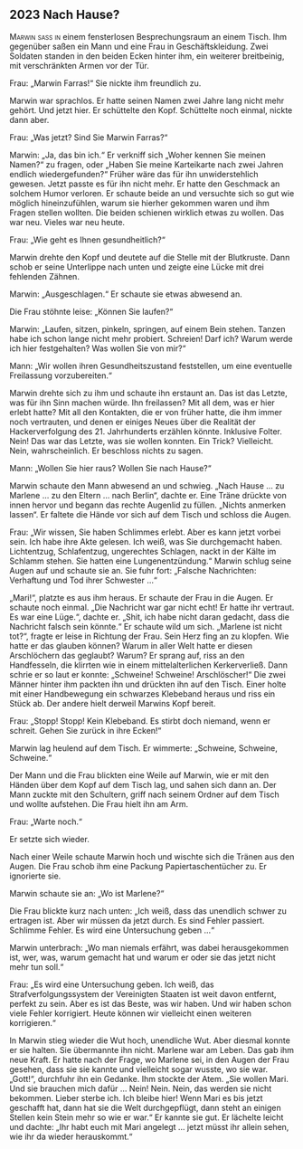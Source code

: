 ## **2023** Nach Hause?

<span style="font-variant:small-caps;">Marwin saß in</span> einem fensterlosen Besprechungsraum an einem Tisch.
Ihm gegenüber saßen ein Mann und eine Frau in Geschäftskleidung.
Zwei Soldaten standen in den beiden Ecken hinter ihm, ein weiterer breitbeinig, mit verschränkten Armen vor der Tür.

Frau: „Marwin Farras!“ Sie nickte ihm freundlich zu.

Marwin war sprachlos.
Er hatte seinen Namen zwei Jahre lang nicht mehr gehört.
Und jetzt hier.
Er schüttelte den Kopf.
Schüttelte noch einmal, nickte dann aber.

Frau: „Was jetzt? Sind Sie Marwin Farras?“

Marwin: „Ja, das bin ich.“ Er verkniff sich „Woher kennen Sie meinen Namen?“ zu fragen, oder „Haben Sie meine Karteikarte nach zwei Jahren endlich wiedergefunden?“ Früher wäre das für ihn unwiderstehlich gewesen.
Jetzt passte es für ihn nicht mehr.
Er hatte den Geschmack an solchem Humor verloren.
Er schaute beide an und versuchte sich so gut wie möglich hineinzufühlen, warum sie hierher gekommen waren und ihm Fragen stellen wollten.
Die beiden schienen wirklich etwas zu wollen.
Das war neu.
Vieles war neu heute.

Frau: „Wie geht es Ihnen gesundheitlich?“

Marwin drehte den Kopf und deutete auf die Stelle mit der Blutkruste.
Dann schob er seine Unterlippe nach unten und zeigte eine Lücke mit drei fehlenden Zähnen.

Marwin: „Ausgeschlagen.“ Er schaute sie etwas abwesend an.

Die Frau stöhnte leise: „Können Sie laufen?“

Marwin: „Laufen, sitzen, pinkeln, springen, auf einem Bein stehen.
Tanzen habe ich schon lange nicht mehr probiert.
Schreien! Darf ich? Warum werde ich hier festgehalten? Was wollen Sie von mir?“

Mann: „Wir wollen ihren Gesundheitszustand feststellen, um eine eventuelle Freilassung vorzubereiten.“

Marwin drehte sich zu ihm und schaute ihn erstaunt an.
Das ist das Letzte, was für ihn Sinn machen würde.
Ihn freilassen? Mit all dem, was er hier erlebt hatte? Mit all den Kontakten, die er von früher hatte, die ihm immer noch vertrauten, und denen er einiges Neues über die Realität der Hackerverfolgung des 21.
Jahrhunderts erzählen könnte.
Inklusive Folter.
Nein! Das war das Letzte, was sie wollen konnten.
Ein Trick? Vielleicht.
Nein, wahrscheinlich.
Er beschloss nichts zu sagen.

Mann: „Wollen Sie hier raus? Wollen Sie nach Hause?“

Marwin schaute den Mann abwesend an und schwieg.
„Nach Hause … zu Marlene … zu den Eltern … nach Berlin“, dachte er.
Eine Träne drückte von innen hervor und begann das rechte Augenlid zu füllen.
„Nichts anmerken lassen“.
Er faltete die Hände vor sich auf dem Tisch und schloss die Augen.

Frau: „Wir wissen, Sie haben Schlimmes erlebt.
Aber es kann jetzt vorbei sein.
Ich habe ihre Akte gelesen.
Ich weiß, was Sie durchgemacht haben.
Lichtentzug, Schlafentzug, ungerechtes Schlagen, nackt in der Kälte im Schlamm stehen.
Sie hatten eine Lungenentzündung.“ Marwin schlug seine Augen auf und schaute sie an.
Sie fuhr fort: „Falsche Nachrichten: Verhaftung und Tod ihrer Schwester …“

„Mari!“, platzte es aus ihm heraus.
Er schaute der Frau in die Augen.
Er schaute noch einmal.
„Die Nachricht war gar nicht echt! Er hatte ihr vertraut.
Es war eine Lüge.“, dachte er.
„Shit, ich habe nicht daran gedacht, dass die Nachricht falsch sein könnte.“ Er schaute wild um sich.
„Marlene ist nicht tot?“, fragte er leise in Richtung der Frau.
Sein Herz fing an zu klopfen.
Wie hatte er das glauben können? Warum in aller Welt hatte er diesen Arschlöchern das geglaubt? Warum? Er sprang auf, riss an den Handfesseln, die klirrten wie in einem mittelalterlichen Kerkerverließ.
Dann schrie er so laut er konnte: „Schweine! Schweine! Arschlöscher!“ Die zwei Männer hinter ihm packten ihn und drückten ihn auf den Tisch.
Einer holte mit einer Handbewegung ein schwarzes Klebeband heraus und riss ein Stück ab.
Der andere hielt derweil Marwins Kopf bereit.

Frau: „Stopp! Stopp! Kein Klebeband.
Es stirbt doch niemand, wenn er schreit.
Gehen Sie zurück in ihre Ecken!“

Marwin lag heulend auf dem Tisch.
Er wimmerte: „Schweine, Schweine, Schweine.“

Der Mann und die Frau blickten eine Weile auf Marwin, wie er mit den Händen über dem Kopf auf dem Tisch lag, und sahen sich dann an.
Der Mann zuckte mit den Schultern, griff nach seinem Ordner auf dem Tisch und wollte aufstehen.
Die Frau hielt ihn am Arm.

Frau: „Warte noch.“

Er setzte sich wieder.

Nach einer Weile schaute Marwin hoch und wischte sich die Tränen aus den Augen.
Die Frau schob ihm eine Packung Papiertaschentücher zu.
Er ignorierte sie.

Marwin schaute sie an: „Wo ist Marlene?“

Die Frau blickte kurz nach unten: „Ich weiß, dass das unendlich schwer zu ertragen ist.
Aber wir müssen da jetzt durch.
Es sind Fehler passiert.
Schlimme Fehler.
Es wird eine Untersuchung geben …“

Marwin unterbrach: „Wo man niemals erfährt, was dabei herausgekommen ist, wer, was, warum gemacht hat und warum er oder sie das jetzt nicht mehr tun soll.“

Frau: „Es wird eine Untersuchung geben.
Ich weiß, das Strafverfolgungssystem der Vereinigten Staaten ist weit davon entfernt, perfekt zu sein.
Aber es ist das Beste, was wir haben.
Und wir haben schon viele Fehler korrigiert.
Heute können wir vielleicht einen weiteren korrigieren.“

In Marwin stieg wieder die Wut hoch, unendliche Wut.
Aber diesmal konnte er sie halten.
Sie übermannte ihn nicht.
Marlene war am Leben.
Das gab ihm neue Kraft.
Er hatte nach der Frage, wo Marlene sei, in den Augen der Frau gesehen, dass sie sie kannte und vielleicht sogar wusste, wo sie war.
„Gott!“, durchfuhr ihn ein Gedanke.
Ihm stockte der Atem.
„Sie wollen Mari.
Und sie brauchen mich dafür … Nein! Nein.
Nein, das werden sie nicht bekommen.
Lieber sterbe ich.
Ich bleibe hier! Wenn Mari es bis jetzt geschafft hat, dann hat sie die Welt durchgepflügt, dann steht an einigen Stellen kein Stein mehr so wie er war.“
Er kannte sie gut.
Er lächelte leicht und dachte: „Ihr habt euch mit Mari angelegt … jetzt müsst ihr allein sehen, wie ihr da wieder herauskommt.“

